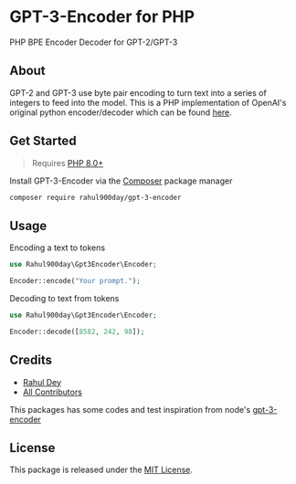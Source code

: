 # GPT-3-Encoder for PHP

PHP BPE Encoder Decoder for GPT-2/GPT-3 

## About
GPT-2 and GPT-3 use byte pair encoding to turn text into a series of integers to feed into the model. This is a PHP implementation of OpenAI's original python encoder/decoder which can be found [here](https://github.com/openai/gpt-2).

## Get Started

> Requires [PHP 8.0+](https://php.net/releases/)

Install GPT-3-Encoder via the [Composer](https://getcomposer.org/) package manager

```bash
composer require rahul900day/gpt-3-encoder
```

## Usage

Encoding a text to tokens

```php
use Rahul900day\Gpt3Encoder\Encoder;

Encoder::encode("Your prompt.");
```

Decoding to text from tokens

```php
use Rahul900day\Gpt3Encoder\Encoder;

Encoder::decode([8582, 242, 98]);
```

## Credits

- [Rahul Dey](https://github.com/RahulDey12)
- [All Contributors](https://github.com/RahulDey12/gpt-3-encoder/graphs/contributors)

This packages has some codes and test inspiration from node's [gpt-3-encoder](https://github.com/latitudegames/GPT-3-Encoder)

## License

This package is released under the [MIT License](https://github.com/RahulDey12/gpt-3-encoder/blob/main/LICENSE.md).
